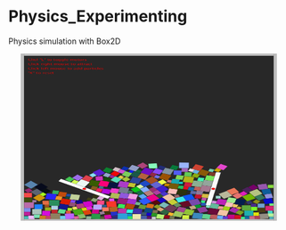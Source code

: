 # Physics_Experimenting
Physics simulation with Box2D

<p align="center">
  <img width="460" height="300" src="https://raw.githubusercontent.com/kayraucklnc/Physics_Experimenting/master/src/pic.png">
</p>
